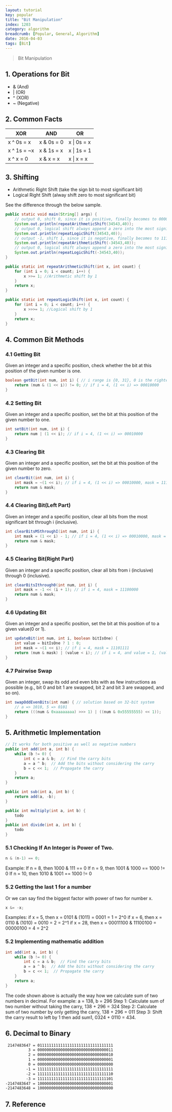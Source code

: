 ```yaml
---
layout: tutorial
key: popular
title: "Bit Manipulation"
index: 1203
category: algorithm
breadcrumb: [Popular, General, Algorithm]
date: 2016-04-03
tags: [Bit]
---
```


> Bit Manipulation

## 1. Operations for Bit
* & (And)
* \| (OR)
* ^ (XOR)
* ~ (Negative)

## 2. Common Facts

 XOR        | AND        | OR
------------|------------|-----------
x ^ 0s = x  | x & 0s = 0 | x \| 0s = x
x ^ 1s = ~x | x & 1s = x | x \| 1s = 1
x ^ x = 0   | x & x = x  | x \| x = x

## 3. Shifting
* Arithmetic Right Shift (take the sign bit to most significant bit)
* Logical Right Shift (alway shift zero to most significant bit)

See the difference through the below sample.
```java
public static void main(String[] args) {
    // output 0, shift 0, since it is positive, finally becomes to 00000000 00000000 00000000 00000000
    System.out.println(repeatArithmeticShift(34543,40));
    // output 0, logical shift always append a zero into the most significant bit repeatedly.
    System.out.println(repeatLogicShift(34543,40));
    // output -1, shift 1, since it is negative, finally becomes to 11111111 11111111 11111111 11111111
    System.out.println(repeatArithmeticShift(-34543,40));
    // output 0, logical shift always append a zero into the most significant bit repeatedly.
    System.out.println(repeatLogicShift(-34543,40));
}

public static int repeatArithmeticShift(int x, int count) {
    for (int i = 0; i < count; i++) {
        x >>= 1; //Arithmetic shift by 1
    }
    return x;
}

public static int repeatLogicShift(int x, int count) {
    for (int i = 0; i < count; i++) {
        x >>>= 1; //Logical shift by 1
    }
    return x;
}
```

## 4. Common Bit Methods
### 4.1 Getting Bit
Given an integer and a specific position, check whether the bit at this position of the given number is one.
```java
boolean getBit(int num, int i) { // i range is {0, 31}, 0 is the rightest
    return (num & (1 << i)) != 0; // if i = 4, (1 << i) => 00010000
}
```

### 4.2 Setting Bit
Given an integer and a specific position, set the bit at this position of the given number to one.
```java
int setBit(int num, int i) {
    return num | (1 << i); // if i = 4, (1 << i) => 00010000
}
```

### 4.3 Clearing Bit
Given an integer and a specific position, set the bit at this position of the given number to zero.
```java
int clearBit(int num, int i) {
    int mask = ~(1 << i); // if i = 4, (1 << i) => 00010000, mask = 11101111
    return num & mask;
}
```

### 4.4 Clearing Bit(Left Part)
Given an integer and a specific position, clear all bits from the most significant bit through i (inclusive).
```java
int clearBitsMSthroughI(int num, int i) {
    int mask = (1 << i) - 1; // if i = 4, (1 << i) => 00010000, mask = 00001111
    return num & mask;
}
```

### 4.5 Clearing Bit(Right Part)
Given an integer and a specific position, clear all bits from i (inclusive) through 0 (inclusive).
```java
int clearBitsIthrough0(int num, int i) {
    int mask = -1 << (i + 1); // if i = 4, mask = 11100000
    return num & mask;
}
```

### 4.6 Updating Bit
Given an integer and a specific position, set the bit at this position of to a given value(0 or 1).
```java
int updateBit(int num, int i, boolean bitIsOne) {
    int value = bitIsOne ? 1 : 0;
    int mask = ~(1 << i); // if i = 4, mask = 11101111
    return (num & mask) | (value < i); // if i = 4, and value = 1, (value < i) =  00010000
}
```

### 4.7 Pairwise Swap
Given an integer, swap its odd and even bits with as few instructions as possible (e.g., bit 0 and bit 1 are swapped, bit 2 and bit 3 are swapped, and so on).
```java
int swapOddEvenBits(int num) { // solution based on 32-bit system
    // a => 1010, 5 => 0101
    return (((num & 0xaaaaaaaa) >>> 1) | ((num & 0x55555555) << 1));
}
```

## 5. Arithmetic Implementation
```java
// It works for both positive as well as negative numbers
public int add(int a, int b) {  
    while (b != 0) {
        int c = a & b;  // Find the carry bits
        a = a ^ b;  // Add the bits without considering the carry
        b = c << 1;  // Propagate the carry
    }
    return a;
}

public int sub(int a, int b) {
    return add(a, -b);
}

public int multiply(int a, int b) {
    todo
}
public int divide(int a, int b) {
    todo
}
```

### 5.1 Checking If An Integer is Power of Two.
```java
n & (n-1) == 0;
```
Example:
If n = 8, then 1000 & 111 == 0
If n = 9, then 1001 & 1000 == 1000 != 0
If n = 10, then 1010 & 1001 == 1000 != 0

### 5.2 Getting the last 1 for a number
Or we can say find the biggest factor with power of two for number x.
```java
x &= -x;
```
Examples:
if x = 5, then x = 0101 & (1011) = 0001 = 1 = 2^0
if x = 6, then x = 0110 & (1010) = 0010 = 2 = 2^1
if x = 28, then x = 00011100 & 11100100 = 00000100 = 4 = 2^2

### 5.2 Implementing mathematic addition
```java
int add(int a, int b) {  
    while (b != 0) {
        int c = a & b;  // Find the carry bits
        a = a ^ b;  // Add the bits without considering the carry
        b = c << 1;  // Propagate the carry
    }
    return a;
}
```
The code shown above is actually the way how we calculate sum of two numbers in decimal.
For example:
a = 138, b = 296
Step 1: Calculate sum of two number without taking the carry, 138 + 296 = 324
Step 2: Calculate sum of two number by only getting the carry, 138 + 296 = 011
Step 3: Shift the carry result to left by 1 then add sum1, 0324 + 0110 = 434.

## 6. Decimal to Binary
```sh
 2147483647 = 011111111111111111111111111111111
          3 = 000000000000000000000000000000011
          2 = 000000000000000000000000000000010
          1 = 000000000000000000000000000000001
          0 = 000000000000000000000000000000000
         -1 = 111111111111111111111111111111111
         -2 = 111111111111111111111111111111110
         -3 = 111111111111111111111111111111101
-2147483647 = 100000000000000000000000000000001
-2147483648 = 100000000000000000000000000000000
```
## 7. Reference
